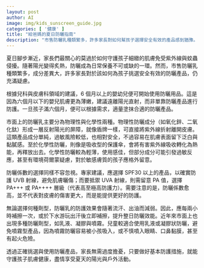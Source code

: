 ```yaml
---
layout: post
author: AI
image: img/kids_sunscreen_guide.jpg
categories: [ '健康' ]
title: "給爸媽的夏日防曬指南"
description: "市售防曬乳種類繁多，許多家長對如何幫孩子選擇安全有效的產品感到猶豫。文章分析物理與化學性防曬、SPF/PA的選擇、正確補擦方法，以及各種劑型建議，幫孩子健康享受陽光。"
---
```

夏日腳步漸近，家長們最關心的莫過於如何守護孩子細緻的肌膚免受紫外線與蚊蟲侵擾。隨著陽光變得炙熱，防曬成為日常保養不可或缺的一環。然而，市售防曬乳種類繁多，成分差異大，許多家長對於該如何為孩子挑選安全有效的防曬產品，仍充滿疑慮。

根據兒科與皮膚科領域的建議，6 個月以上的嬰幼兒便可開始使用防曬用品。這是因為六個月以下的嬰兒肌膚更為薄嫩，建議遠離陽光直射，而非單靠防曬產品進行防護。一旦孩子滿六個月，便可以根據需求，適量塗抹合適的防曬產品。

市面上的防曬乳主要分為物理性與化學性兩種。物理性防曬成分（如氧化鋅、二氧化鈦）形成一層反射陽光的屏障，就像盾牌一樣，可直接將紫外線折射離開皮膚。這類產品成分單純，過敏風險較低，也相對安全，不過容易在肌膚表面留下泛白與黏膩感。至於化學性防曬，則像是吸收型的保護傘，會將有害紫外線吸收轉化為熱能，再釋放出去。化學性防曬較為輕薄，使用感佳，但部分成分可能引發過敏反應，甚至有環境荷爾蒙疑慮，對於敏感膚質的孩子應格外留意。

防曬係數的選擇同樣不容忽視。專家建議，應選擇 SPF30 以上的產品，以確實防護 UVB 射線，避免肌膚曬傷；而要抵禦 UVA 射線，則需留意 PA 值，選擇 PA+++ 或 PA++++ 層級（代表高至極高防護力）。需要注意的是，防曬係數愈高，並不代表對皮膚的傷害更大，而是能提供更好的防護。

無論選擇何種劑型，防曬乳的防護效果會隨著流汗、出油而減弱。因此，應每兩小時補擦一次，或於下水游玩出汗後立即補擦，提升整日防曬效能。近年來市面上也出現多種防曬劑型，如乳液、凝膠與噴霧。兒童較適合使用乳液或凝膠狀防曬，避免噴霧型產品，因為噴霧防曬容易被小孩吸入，或不慎噴入眼睛、口鼻黏膜，甚至有起火危險。

透過正確挑選與使用防曬產品，家長無需過度擔憂，只要做好基本防護措施，就能守護孩子肌膚健康，盡情享受夏天的陽光與戶外活動。
